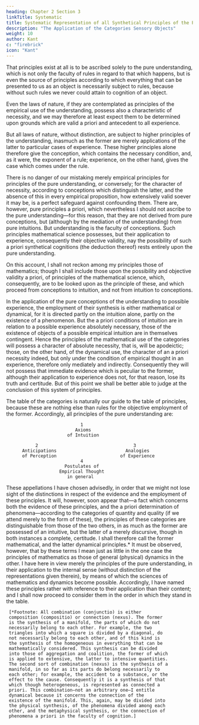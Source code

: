```yaml
---
heading: Chapter 2 Section 3
linkTitle: Systematic
title: Systematic Representation of all Synthetical Principles of the Pure Understanding
description: "The Application of the Categories Sensory Objects"
weight: 10
author: Kant
c: "firebrick"
icon: "Kant"
---
```



That principles exist at all is to be ascribed solely to the pure understanding, which is not only the faculty of rules in regard to that which happens, but is even the source of principles according to which everything that can be presented to us as an object is necessarily subject to rules, because without such rules we never could attain to cognition of an object. 

Even the laws of nature, if they are contemplated as principles of the empirical use of the understanding, possess also a characteristic of necessity, and we may therefore at least expect them to be determined upon grounds which are valid a priori and antecedent to all experience.

But all laws of nature, without distinction, are subject to higher principles of the understanding, inasmuch as the former are merely applications of the latter to particular cases of experience. These higher principles alone therefore give the conception, which contains the necessary condition, and, as it were, the exponent of a rule; experience, on the other hand, gives the case which comes under the rule.

There is no danger of our mistaking merely empirical principles for principles of the pure understanding, or conversely; for the character of necessity, according to conceptions which distinguish the latter, and the absence of this in every empirical proposition, how extensively valid soever it may be, is a perfect safeguard against confounding them. There are, however, pure principles a priori, which nevertheless I should not ascribe to the pure understanding—for this reason, that they are not derived from pure conceptions, but (although by the mediation of the understanding) from pure intuitions. But understanding is the faculty of conceptions. Such principles mathematical science possesses, but their application to experience, consequently their objective validity, nay the possibility of such a priori synthetical cognitions (the deduction thereof) rests entirely upon the pure understanding.

On this account, I shall not reckon among my principles those of mathematics; though I shall include those upon the possibility and objective validity a priori, of principles of the mathematical science, which, consequently, are to be looked upon as the principle of these, and which proceed from conceptions to intuition, and not from intuition to conceptions.

In the application of the pure conceptions of the understanding to possible experience, the employment of their synthesis is either mathematical or dynamical, for it is directed partly on the intuition alone, partly on the existence of a phenomenon. But the a priori conditions of intuition are in relation to a possible experience absolutely necessary, those of the existence of objects of a possible empirical intuition are in themselves contingent. Hence the principles of the mathematical use of the categories will possess a character of absolute necessity, that is, will be apodeictic; those, on the other hand, of the dynamical use, the character of an a priori necessity indeed, but only under the condition of empirical thought in an experience, therefore only mediately and indirectly. Consequently they will not possess that immediate evidence which is peculiar to the former, although their application to experience does not, for that reason, lose its truth and certitude. But of this point we shall be better able to judge at the conclusion of this system of principles.

The table of the categories is naturally our guide to the table of principles, because these are nothing else than rules for the objective employment of the former. Accordingly, all principles of the pure understanding are:

                                1
                              Axioms
                           of Intuition

               2                                    3
          Anticipations                          Analogies
          of Perception                        of Experience
                                4
                          Postulates of
                        Empirical Thought
                           in general

These appellations I have chosen advisedly, in order that we might not lose sight of the distinctions in respect of the evidence and the employment of these principles. It will, however, soon appear that—a fact which concerns both the evidence of these principles, and the a priori determination of phenomena—according to the categories of quantity and quality (if we attend merely to the form of these), the principles of these categories are distinguishable from those of the two others, in as much as the former are possessed of an intuitive, but the latter of a merely discursive, though in both instances a complete, certitude. I shall therefore call the former mathematical, and the latter dynamical principles.* It must be observed, however, that by these terms I mean just as little in the one case the principles of mathematics as those of general (physical) dynamics in the other. I have here in view merely the principles of the pure understanding, in their application to the internal sense (without distinction of the representations given therein), by means of which the sciences of mathematics and dynamics become possible. Accordingly, I have named these principles rather with reference to their application than their content; and I shall now proceed to consider them in the order in which they stand in the table.

     [*Footnote: All combination (conjunctio) is either
     composition (compositio) or connection (nexus). The former
     is the synthesis of a manifold, the parts of which do not
     necessarily belong to each other. For example, the two
     triangles into which a square is divided by a diagonal, do
     not necessarily belong to each other, and of this kind is
     the synthesis of the homogeneous in everything that can be
     mathematically considered. This synthesis can be divided
     into those of aggregation and coalition, the former of which
     is applied to extensive, the latter to intensive quantities.
     The second sort of combination (nexus) is the synthesis of a
     manifold, in so far as its parts do belong necessarily to
     each other; for example, the accident to a substance, or the
     effect to the cause. Consequently it is a synthesis of that
     which though heterogeneous, is represented as connected a
     priori. This combination—not an arbitrary one—I entitle
     dynamical because it concerns the connection of the
     existence of the manifold. This, again, may be divided into
     the physical synthesis, of the phenomena divided among each
     other, and the metaphysical synthesis, or the connection of
     phenomena a priori in the faculty of cognition.]
